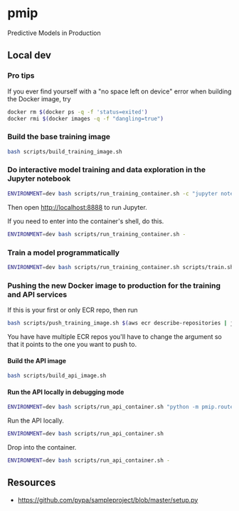 # pmip

Predictive Models in Production

## Local dev

### Pro tips

If you ever find yourself with a "no space left on device" error when building the Docker image, try

```bash
docker rm $(docker ps -q -f 'status=exited')
docker rmi $(docker images -q -f "dangling=true")
```

### Build the base training image

```bash
bash scripts/build_training_image.sh
```

### Do interactive model training and data exploration in the Jupyter notebook

```bash
ENVIRONMENT=dev bash scripts/run_training_container.sh -c "jupyter notebook notebooks/ --allow-root --ip=0.0.0.0 --port=8888 --no-browser"
```

Then open [http://localhost:8888](http://localhost:8888) to run Jupyter.

If you need to enter into the container's shell, do this.

```bash
ENVIRONMENT=dev bash scripts/run_training_container.sh -
```

### Train a model programmatically

```bash
ENVIRONMENT=dev bash scripts/run_training_container.sh scripts/train.sh
```

### Pushing the new Docker image to production for the training and API services

If this is your first or only ECR repo, then run

```bash
bash scripts/push_training_image.sh $(aws ecr describe-repositories | jq -r '.repositories[0].repositoryUri')
```

You have have multiple ECR repos you'll have to change the argument so that it points to the one you want to push to. 

#### Build the API image

```bash
bash scripts/build_api_image.sh
```

#### Run the API locally in debugging mode

```bash
ENVIRONMENT=dev bash scripts/run_api_container.sh "python -m pmip.routes"
```

Run the API locally.

```bash
ENVIRONMENT=dev bash scripts/run_api_container.sh
```

Drop into the container.

```bash
ENVIRONMENT=dev bash scripts/run_api_container.sh -
```


## Resources

* https://github.com/pypa/sampleproject/blob/master/setup.py
